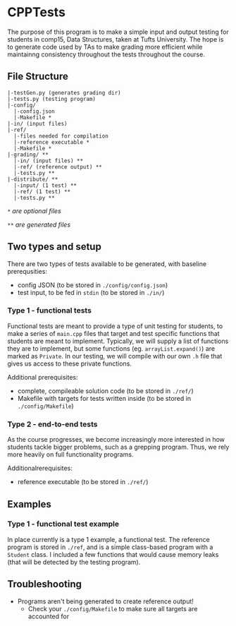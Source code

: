 # CPPTests

The purpose of this program is to make a simple input and output testing for students in comp15, Data Structures, taken at Tufts University. The hope is to generate code used by TAs to make grading more efficient while maintainng consistency throughout the tests throughout the course. 

## File Structure
```
|-testGen.py (generates grading dir)
|-tests.py (testing program)
|-config/
  |-config.json
  |-Makefile *
|-in/ (input files)
|-ref/
  |-files needed for compilation
  |-reference executable *
  |-Makefile *
|-grading/ **
  |-in/ (input files) **
  |-ref/ (reference output) **
  |-tests.py **
|-distribute/ **
  |-input/ (1 test) **
  |-ref/ (1 test) **
  |-tests.py **
```
_`*` are optional files_

_`**` are generated files_

## Two types and setup
There are two types of tests available to be generated, with baseline prerequsities:
* config JSON (to be stored in `./config/config.json`)
* test input, to be fed in `stdin` (to be stored in `./in/`)

### Type 1 - functional tests

Functional tests are meant to provide a type of unit testing for students, to make a series of `main.cpp` files that target and test specific functions that students are meant to implement. Typically, we will supply a list of functions they are to implement, but some functions (eg. `arrayList.expand()`) are marked as `Private`. In our testing, we will compile with our own `.h` file that gives us access to these private functions.

Additional prerequisites:
* complete, compileable solution code (to be stored in `./ref/`)
* Makefile with targets for tests written inside (to be stored in `./config/Makefile`)

### Type 2 - end-to-end tests

As the course progresses, we become increasingly more interested in how students tackle bigger problems, such as a grepping program. Thus, we rely more heavily on full functionality programs. 

Additionalrerequisites:
* reference executable (to be stored in `./ref/`)

## Examples
### Type 1 - functional test example
In place currently is a type 1 example, a functional test. The reference program is stored in `./ref`, and is a simple class-based program with a `Student` class. I included a few functions that would cause memory leaks (that will be detected by the testing program). 


## Troubleshooting
* Programs aren't being generated to create reference output!
  * Check your `./config/Makefile` to make sure all targets are accounted for
